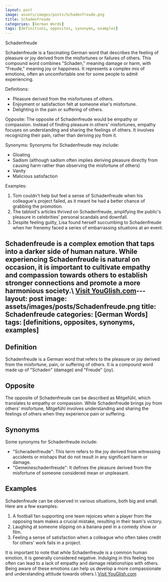 ```yaml
---
layout: post
image: assets/images/posts/Schadenfreude.png
title: Schadenfreude
categories: [German Words]
tags: [definitions, opposites, synonyms, examples]
---
```


Schadenfreude

Schadenfreude is a fascinating German word that describes the feeling of pleasure or joy derived from the misfortunes or failures of others. This compound word combines "Schaden," meaning damage or harm, with "Freude," meaning joy or happiness. It represents a complex mix of emotions, often an uncomfortable one for some people to admit experiencing.

Definitions:
- Pleasure derived from the misfortunes of others.
- Enjoyment or satisfaction felt at someone else's misfortune.
- Delighting in the pain or suffering of others.

Opposite:
The opposite of Schadenfreude would be empathy or compassion. Instead of finding pleasure in others' misfortunes, empathy focuses on understanding and sharing the feelings of others. It involves recognizing their pain, rather than deriving joy from it.

Synonyms:
Synonyms for Schadenfreude may include:
- Gloating
- Sadism (although sadism often implies deriving pleasure directly from causing harm rather than observing the misfortune of others)
- Vanity
- Malicious satisfaction

Examples:
1. Tom couldn't help but feel a sense of Schadenfreude when his colleague's project failed, as it meant he had a better chance of grabbing the promotion.
2. The tabloid's articles thrived on Schadenfreude, amplifying the public's pleasure in celebrities' personal scandals and downfall.
3. Despite feeling guilty, Lisa found herself succumbing to Schadenfreude when her frenemy faced a series of embarrassing situations at an event.

Schadenfreude is a complex emotion that taps into a darker side of human nature. While experiencing Schadenfreude is natural on occasion, it is important to cultivate empathy and compassion towards others to establish stronger connections and promote a more harmonious society.\ <a id="yg-widget-0" class="youglish-widget" data-query="Schadenfreude" data-lang="german" data-components="8412" data-auto-start="0" data-bkg-color="theme_light" data-title="How%20to%20pronounce%20Schadenfreude%20in%20German"  rel="nofollow" href="https://youglish.com">Visit YouGlish.com</a><script async src="https://youglish.com/public/emb/widget.js" charset="utf-8"></script>---
layout: post
image: assets/images/posts/Schadenfreude.png
title: Schadenfreude
categories: [German Words]
tags: [definitions, opposites, synonyms, examples]
---

## Definition
Schadenfreude is a German word that refers to the pleasure or joy derived from the misfortune, pain, or suffering of others. It is a compound word made up of "Schaden" (damage) and "Freude" (joy). 

## Opposite
The opposite of Schadenfreude can be described as Mitgefühl, which translates to empathy or compassion. While Schadenfreude brings joy from others' misfortune, Mitgefühl involves understanding and sharing the feelings of others when they experience pain or suffering. 

## Synonyms
Some synonyms for Schadenfreude include:
- "Scheradenfreude": This term refers to the joy derived from witnessing accidents or mishaps that do not result in any significant harm or damage.
- "Gemeineschadenfreude": It defines the pleasure derived from the misfortune of someone considered mean or unpleasant.

## Examples
Schadenfreude can be observed in various situations, both big and small. Here are a few examples:

1. A football fan supporting one team rejoices when a player from the opposing team makes a crucial mistake, resulting in their team's victory.
2. Laughing at someone slipping on a banana peel in a comedy show or film.
3. Feeling a sense of satisfaction when a colleague who often takes credit for others' work fails in a project.

It is important to note that while Schadenfreude is a common human emotion, it is generally considered negative. Indulging in this feeling too often can lead to a lack of empathy and damage relationships with others. Being aware of these emotions can help us develop a more compassionate and understanding attitude towards others.\ <a id="yg-widget-0" class="youglish-widget" data-query="Schadenfreude" data-lang="german" data-components="8412" data-auto-start="0" data-bkg-color="theme_light" data-title="How%20to%20pronounce%20Schadenfreude%20in%20German"  rel="nofollow" href="https://youglish.com">Visit YouGlish.com</a><script async src="https://youglish.com/public/emb/widget.js" charset="utf-8"></script>